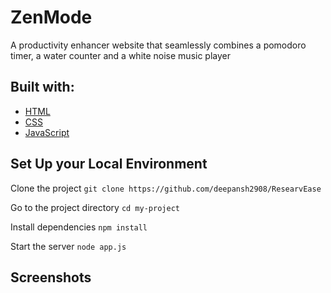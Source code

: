 # ZenMode
A productivity enhancer website that seamlessly combines a pomodoro timer, a water counter and a white noise music player

## Built with:
- [HTML](https://www.w3schools.com/html/)
- [CSS](https://www.w3schools.com/css/)
- [JavaScript](https://react.dev/)

## Set Up your Local Environment
Clone the project
`git clone https://github.com/deepansh2908/ResearvEase`

Go to the project directory
`cd my-project`

Install dependencies
`npm install`

Start the server
`node app.js`

## Screenshots
